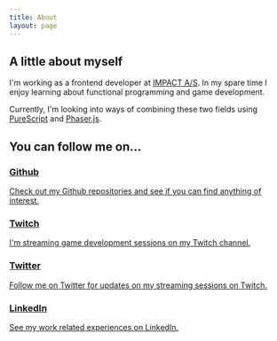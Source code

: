 ```yaml
---
title: About
layout: page
---
```


<section>
  <h2>A little about myself</h2>
  <p>I'm working as a frontend developer at <a href="http://www.impact.dk/">IMPACT A/S</a>. In my spare time I enjoy learning about functional programming and game development.</p>
  <p>Currently, I'm looking into ways of combining these two fields using <a href="http://www.purescript.org/">PureScript</a> and <a href="http://phaser.io/">Phaser.js</a>.
</section>
<section>
  <h2>You can follow me on...</h2>
  <div class="flag-wrapper">
    <div class="flag">
      <a href="https://github.com/simsoll">
        <div class="flag__image">
          <i class="fa fa-github" aria-hidden="true"></i>
        </div>
        <div class="flag__body">
          <h3>Github</h3>
          <p class="flag__text">Check out my Github repositories and see if you can find anything of interest.</p>
        </div>
      </a>
    </div>
    <div class="flag">
      <a href="https://www.twitch.tv/simsollontwitch">
        <div class="flag__image">
          <i class="fa fa-twitch" aria-hidden="true"></i>
        </div>
        <div class="flag__body">
          <h3>Twitch</h3>
          <p class="flag__text">I'm streaming game development sessions on my Twitch channel.</p>
        </div>
      </a>
    </div>
    <div class="flag">
      <a href="https://twitter.com/simsoll">
        <div class="flag__image">
          <i class="fa fa-twitter" aria-hidden="true"></i>
        </div>
        <div class="flag__body">
          <h3>Twitter</h3>
          <p class="flag__text">Follow me on Twitter for updates on my streaming sessions on Twitch.</p>
        </div>
      </a>
    </div>
    <div class="flag">
      <a href="https://www.linkedin.com/in/simon-s%C3%B8llingvraa-b8818236">
        <div class="flag__image">
          <i class="fa fa-linkedin" aria-hidden="true"></i>
        </div>
        <div class="flag__body">
          <h3>LinkedIn</h3>
          <p class="flag__text">See my work related experiences on LinkedIn.</p>
        </div>
      </a>
    </div>
  </div>
</section>
